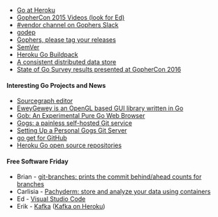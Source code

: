 
- [Go at Heroku](https://www.heroku.com/go)
- [GopherCon 2015 Videos (look for Ed)](https://changelog.com/films/gophercon-2015/)
- [#vendor channel on Gophers Slack](https://gophers.slack.com/messages/vendor)
- [godep](https://github.com/tools/godep)
- [Gophers, please tag your releases](http://dave.cheney.net/2016/06/24/gophers-please-tag-your-releases)
- [SemVer](http://semver.org/)
- [Heroku Go Buildpack](https://github.com/heroku/heroku-buildpack-go)
- [A consistent distributed data store](https://github.com/ha/doozerd)
- [State of Go Survey results presented at GopherCon 2016](http://go-talks.appspot.com/github.com/freeformz/talks/20160712_gophercon/talk.slide#1)

#### Interesting Go Projects and News

- [Sourcegraph editor](https://sourcegraph.com/tools/editor)
- [EweyGewey is an OpenGL based GUI library written in Go](https://github.com/tbogdala/eweygewey)
- [Gob: An Experimental Pure Go Web Browser](https://github.com/driusan/Gob)
- [Gogs: a painless self-hosted Git service](https://github.com/gogits/gogs)
- [Setting Up a Personal Gogs Git Server](https://jakedeichert.com/blog/2016/05/setting-up-a-personal-gogs-git-server/)
- [go get for GitHub](https://chrome.google.com/webstore/detail/go-get-for-github/ahkfiobnoafagbaaghmbbopfdpdbaidi?gl=GB)
- [Heroku Go open source repositories](https://github.com/search?l=Go&q=org%3Aheroku&ref=searchresults&type=Repositories&utf8=%E2%9C%93)

#### Free Software Friday

- Brian - [git-branches: prints the commit behind/ahead counts for branches](https://github.com/shurcooL/git-branches)
- Carlisia - [Pachyderm: store and analyze your data using containers](http://www.pachyderm.io/)
- Ed - [Visual Studio Code](https://code.visualstudio.com/)
- Erik - [Kafka](http://kafka.apache.org/) ([Kafka on Heroku](https://www.heroku.com/kafka))